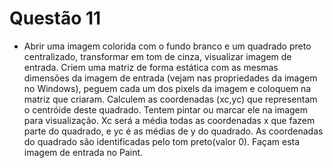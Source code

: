 # Questão 11

- Abrir uma imagem colorida com o fundo branco e um quadrado preto centralizado, transformar em tom de cinza, visualizar
 imagem de entrada. Criem uma matriz de forma estática com as mesmas dimensões da imagem de entrada (vejam nas
 propriedades da imagem no Windows), peguem cada um dos pixels da imagem e coloquem na matriz que criaram. Calculem
 as coordenadas (xc,yc) que representam o centróide deste quadrado. Tentem pintar ou marcar ele na imagem para
 visualização. Xc será a média todas as coordenadas x que fazem parte do quadrado, e yc é as médias de y do quadrado.
 As coordenadas do quadrado são identificadas pelo tom preto(valor 0). Façam esta imagem de entrada no Paint.